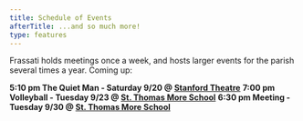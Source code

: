 ```yaml
---
title: Schedule of Events
afterTitle: ...and so much more!
type: features
---
```


Frassati holds meetings once a week, and hosts larger events for the parish several times a year. Coming up:
<br>

**5:10 pm The Quiet Man - Saturday 9/20 @ [Stanford Theatre](https://maps.app.goo.gl/JQzyhETnH683RaAS7)**
**7:00 pm Volleyball - Tuesday 9/23 @ [St. Thomas More School](https://maps.app.goo.gl/4s7JWGVDDphpzKKd9)**
**6:30 pm Meeting - Tuesday 9/30 @ [St. Thomas More School](https://maps.app.goo.gl/4s7JWGVDDphpzKKd9)**
